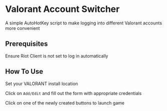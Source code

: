 # Valorant Account Switcher

A simple AutoHotKey script to make logging into different Valorant accounts more convenient

## Prerequisites

Ensure Riot Client is not set to log in automatically

## How To Use

Set your VALORANT install location

Click on `Add/Edit` and fill out the form with appropriate credentials

Click on one of the newly created buttons to launch game
